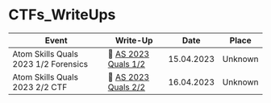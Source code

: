 # CTFs_WriteUps


| Event                                | Write-Up                                                                                       | Date        | Place       |
| ------------------------------------ | ---------------------------------------------------------------------------------------------- | ----------- | :----------:|
| Atom Skills Quals 2023 1/2 Forensics | :green_book: [AS 2023 Quals 1/2](../main/Atom-Skills-2023-qs/Atom-Skills-2023-qs-forensics.md) | 15.04.2023  | Unknown     |
| Atom Skills Quals 2023 2/2 CTF       | :green_book: [AS 2023 Quals 2/2](../main/Atom-Skills-2023-qs/Atom-Skills-2023-qs-CTF.md)       | 16.04.2023  | Unknown     |
